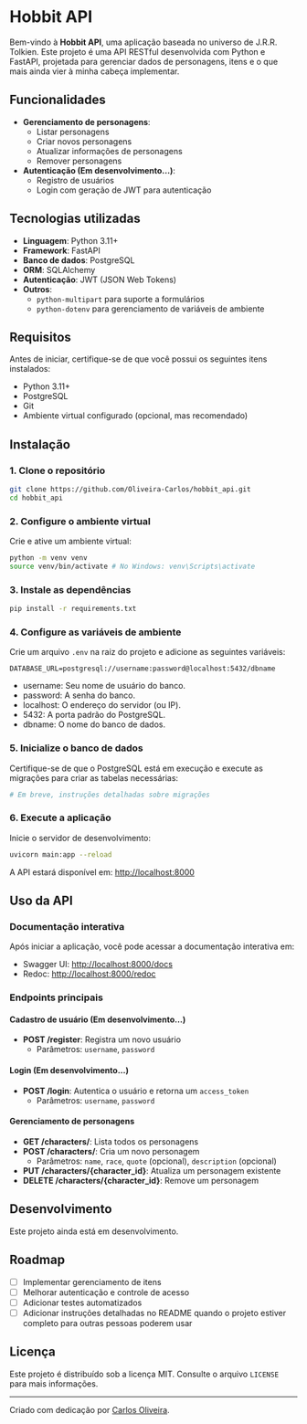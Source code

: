 # Hobbit API

Bem-vindo à **Hobbit API**, uma aplicação baseada no universo de J.R.R. Tolkien. Este projeto é uma API RESTful desenvolvida com Python e FastAPI, projetada para gerenciar dados de personagens, itens e o que mais ainda vier à minha cabeça implementar.

## Funcionalidades

-   **Gerenciamento de personagens**:
    -   Listar personagens
    -   Criar novos personagens
    -   Atualizar informações de personagens
    -   Remover personagens
-   **Autenticação (Em desenvolvimento...)**:
    -   Registro de usuários
    -   Login com geração de JWT para autenticação

## Tecnologias utilizadas

-   **Linguagem**: Python 3.11+
-   **Framework**: FastAPI
-   **Banco de dados**: PostgreSQL
-   **ORM**: SQLAlchemy
-   **Autenticação**: JWT (JSON Web Tokens)
-   **Outros**:
    -   `python-multipart` para suporte a formulários
    -   `python-dotenv` para gerenciamento de variáveis de ambiente

## Requisitos

Antes de iniciar, certifique-se de que você possui os seguintes itens instalados:

-   Python 3.11+
-   PostgreSQL
-   Git
-   Ambiente virtual configurado (opcional, mas recomendado)

## Instalação

### 1. Clone o repositório

```bash
git clone https://github.com/Oliveira-Carlos/hobbit_api.git
cd hobbit_api
```

### 2. Configure o ambiente virtual

Crie e ative um ambiente virtual:

```bash
python -m venv venv
source venv/bin/activate # No Windows: venv\Scripts\activate
```

### 3. Instale as dependências

```bash
pip install -r requirements.txt
```

### 4. Configure as variáveis de ambiente

Crie um arquivo `.env` na raiz do projeto e adicione as seguintes variáveis:

```env
DATABASE_URL=postgresql://username:password@localhost:5432/dbname
```

-   username: Seu nome de usuário do banco.
-   password: A senha do banco.
-   localhost: O endereço do servidor (ou IP).
-   5432: A porta padrão do PostgreSQL.
-   dbname: O nome do banco de dados.

### 5. Inicialize o banco de dados

Certifique-se de que o PostgreSQL está em execução e execute as migrações para criar as tabelas necessárias:

```bash
# Em breve, instruções detalhadas sobre migrações
```

### 6. Execute a aplicação

Inicie o servidor de desenvolvimento:

```bash
uvicorn main:app --reload
```

A API estará disponível em: [http://localhost:8000](http://localhost:8000)

## Uso da API

### Documentação interativa

Após iniciar a aplicação, você pode acessar a documentação interativa em:

-   Swagger UI: [http://localhost:8000/docs](http://localhost:8000/docs)
-   Redoc: [http://localhost:8000/redoc](http://localhost:8000/redoc)

### Endpoints principais

#### Cadastro de usuário (Em desenvolvimento...)

-   **POST /register**: Registra um novo usuário
    -   Parâmetros: `username`, `password`

#### Login (Em desenvolvimento...)

-   **POST /login**: Autentica o usuário e retorna um `access_token`
    -   Parâmetros: `username`, `password`

#### Gerenciamento de personagens

-   **GET /characters/**: Lista todos os personagens
-   **POST /characters/**: Cria um novo personagem
    -   Parâmetros: `name`, `race`, `quote` (opcional), `description` (opcional)
-   **PUT /characters/{character_id}**: Atualiza um personagem existente
-   **DELETE /characters/{character_id}**: Remove um personagem

## Desenvolvimento

Este projeto ainda está em desenvolvimento.

## Roadmap

-   [ ] Implementar gerenciamento de itens
-   [ ] Melhorar autenticação e controle de acesso
-   [ ] Adicionar testes automatizados
-   [ ] Adicionar instruções detalhadas no README quando o projeto estiver completo para outras pessoas poderem usar

## Licença

Este projeto é distribuído sob a licença MIT. Consulte o arquivo `LICENSE` para mais informações.

---

Criado com dedicação por [Carlos Oliveira](https://github.com/Oliveira-Carlos).
